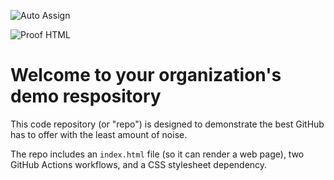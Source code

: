 ![Auto Assign](https://github.com/MohitArchives/demo-repository/actions/workflows/auto-assign.yml/badge.svg)

![Proof HTML](https://github.com/MohitArchives/demo-repository/actions/workflows/proof-html.yml/badge.svg)

# Welcome to your organization's demo respository
This code repository (or "repo") is designed to demonstrate the best GitHub has to offer with the least amount of noise.

The repo includes an `index.html` file (so it can render a web page), two GitHub Actions workflows, and a CSS stylesheet dependency.
